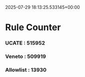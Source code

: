2025-07-29 18:13:25.533145+00:00
# Rule Counter 
 ### UCATE : 515952

 ### Veneto : 509919

 ### Allowlist : 13930